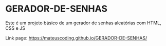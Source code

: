 # GERADOR-DE-SENHAS
Este é um projeto básico de um gerador de senhas aleatórias com HTML, CSS e JS

Link page: https://mateuscoding.github.io/GERADOR-DE-SENHAS/
